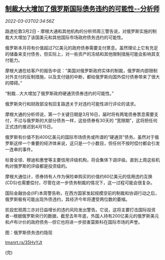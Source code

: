 <!--1646276463000-->
[制裁大大增加了俄罗斯国际债务违约的可能性--分析师](https://cn.reuters.com/article/analysts-russia-default-risks-0302-wedn-idCNKBS2L0076)
------

<div><i>2022-03-03T02:34:56Z</i></div><p>路透伦敦3月2日 - 摩根大通和其他机构的分析师周三警告说，对俄罗斯实施的制裁大大增加了该国美元和其他国际市场政府债务违约的可能性。</p><p>俄罗斯本月将有价值超过7亿美元的政府债券需要支付票息。虽然理论上它有充足的储备来支付债务，但实际上，对一些资产的冻结和其他限制措施可能会影响其支付能力。</p><p>摩根大通在给客户的报告中说：“美国对俄罗斯政府实体的制裁，俄罗斯内部限制对外支付的反制措施，以及支付链的中断，都给俄罗斯向国外偿付债券带来了很大的障碍。”</p><p>“制裁...大大增加了俄罗斯政府硬通货债券违约的可能性。”</p><p>俄罗斯央行和财政部没有回复路透关于对违约可能性进行评论的请求。</p><p>摩根大通的分析师说，第一个关键日期是3月16日，届时将有两笔债券票息需要支付，不过与俄罗斯的大部分债务一样，这些债券有30天的 “宽限期”，这将把任何正式违约推迟到4月15日。</p><p>俄罗斯有价值不到400亿美元的国际市场债务或所谓的“硬通货”债务。虽然对于俄罗斯这样一个重要的经济体来说，这只是一个小数目，但任何不按时偿付都会引发一连串的事件。</p><p>标普全球、穆迪和惠誉等主要信用评级机构，将会集体下调评级。直到上周这些机构对俄罗斯的评级都是投资级的。</p><p>摩根大通估计，债券持有人作为保险单购买的价值约60亿美元的信用违约互换(CDS)也需要偿付，尽管在进一步债务制裁的情况下，这一过程可能会很复杂。</p><p>国际金融协会(IIF)本周警告称，在西方国家发起规模空前的制裁和协调行动之后，俄罗斯极有可能出现外债违约，其经济今年将遭受两位数的萎缩。</p><p>凯投宏观周三亦对日益增长的违约风险发出警告。它说，这将主要打击国际投资者--根据俄罗斯央行的数据，截至去年年底，外国人持有200亿美元的俄罗斯美元和卢布计价的政府债务--但它也将进一步损害莫斯科在国际市场的声誉。</p><p>图：俄罗斯债务违约隐现</p><p><a href="https://tmsnrt.rs/35HyYJt">tmsnrt.rs/35HyYJt</a></p><p>(完)</p>
